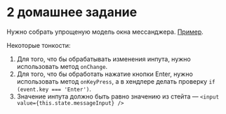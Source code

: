 # 2 домашнее задание

Нужно собрать упрощеную модель окна мессанджера. [Пример](https://awesome-stonebraker-fa2b72.netlify.com/).

Некоторые тонкости:
1. Для того, что бы обрабатывать изменения инпута, нужно использовать метод `onChange`.
2. Для того, что бы обработать нажатие кнопки Enter, нужно использовать метод `onKeyPress`, а в хендлере делать проверку `if (event.key === 'Enter')`.
3. Значение инпута должно быть равно значению из стейта — `<input value={this.state.messageInput} />`

